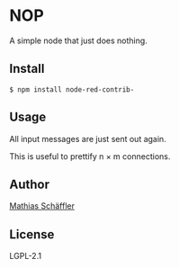 # NOP

A simple node that just does nothing.

## Install

```
$ npm install node-red-contrib-
```

## Usage

All input messages are just sent out again.

This is useful to prettify n &times; m connections.

## Author

[Mathias Schäffler](https://github.com/m-schaeffler)

## License

LGPL-2.1
